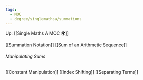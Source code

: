 ```yaml
---
tags:
  - MOC
  - degree/singlemathsa/summations
---
```

Up: [[Single Maths A MOC 🌍]]

[[Summation Notation]]
[[Sum of an Arithmetic Sequence]]

###### Manipulating Sums
[[Constant Manipulation]]
[[Index Shifting]]
[[Separating Terms]]
